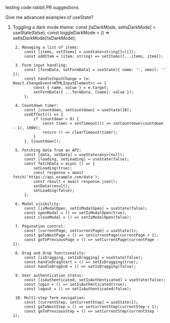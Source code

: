 testing code rabbit PR suggestions



Give me advanced examples of useState?
1. Toggling a dark mode theme:
const [isDarkMode, setIsDarkMode] = useState(false);
const toggleDarkMode = () => setIsDarkMode(!isDarkMode);

        2. Managing a list of items:
            const [items, setItems] = useState<string[]>([]);
            const addItem = (item: string) => setItems([...items, item]);

        3. Form input handling:
            const [formData, setFormData] = useState({ name: '', email: '' });
            const handleInputChange = (e: React.ChangeEvent<HTMLInputElement>) => {
                const { name, value } = e.target;
                setFormData({ ...formData, [name]: value });
            };

        4. Countdown timer:
            const [countdown, setCountdown] = useState(10);
            useEffect(() => {
                if (countdown > 0) {
                    const timer = setTimeout(() => setCountdown(countdown - 1), 1000);
                    return () => clearTimeout(timer);
                }
            }, [countdown]);

        5. Fetching data from an API:
            const [data, setData] = useState<any>(null);
            const [loading, setLoading] = useState(false);
            const fetchData = async () => {
                setLoading(true);
                const response = await fetch('https://api.example.com/data');
                const result = await response.json();
                setData(result);
                setLoading(false);
            };

        6. Modal visibility:
            const [isModalOpen, setIsModalOpen] = useState(false);
            const openModal = () => setIsModalOpen(true);
            const closeModal = () => setIsModalOpen(false);

        7. Pagination control:
            const [currentPage, setCurrentPage] = useState(1);
            const goToNextPage = () => setCurrentPage(currentPage + 1);
            const goToPreviousPage = () => setCurrentPage(currentPage - 1);

        8. Drag and drop functionality:
            const [isDragging, setIsDragging] = useState(false);
            const handleDragStart = () => setIsDragging(true);
            const handleDragEnd = () => setIsDragging(false);

        9. User authentication status:
            const [isAuthenticated, setIsAuthenticated] = useState(false);
            const login = () => setIsAuthenticated(true);
            const logout = () => setIsAuthenticated(false);

        10. Multi-step form navigation:
            const [currentStep, setCurrentStep] = useState(1);
            const goToNextStep = () => setCurrentStep(currentStep + 1);
            const goToPreviousStep = () => setCurrentStep(currentStep - 1);
            